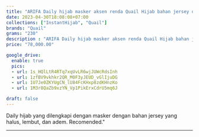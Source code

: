 ```yaml
---
title: "ARIFA Daily hijab masker aksen renda Quail Hijab bahan jersey duluxe"
date: 2023-04-30T18:08:08+07:00
collections: ["InstantHijab", "Quail"]
brands: "Quail"
grams: "230"
description : "ARIFA Daily hijab masker aksen renda Quail Hijab bahan jersey duluxe"
price: "78,000.00"

google_drive:
  enable: true
  pics:
  - url: 1s_HQlLtR4RTq7xqUvLR6wjJUWcRdsInh
  - url: 1zfBV9vkhkr2QR_M0F3yJEUD_vGlIjuDG
  - url: 1U7Je0ZKYUgCN_lU84FcKHxp8zdKHnzKo
  - url: 1M3r8QaZb9xzYN_Vp1PikErxCdrU5mq6J

draft: false
---
```


Daily hijab yang dilengkapi dengan masker dengan bahan jersey yang halus, lembut, dan adem. Recomended."

-----------    
 
